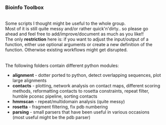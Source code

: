 <h3>Bioinfo Toolbox</h3><br>
Some scripts I thought might be useful to the whole group.<br>
Most of it is still quite messy and/or rather quick'n'dirty.. so please go ahead and feel free to add/improve/document as much as you like!!<br>
The only <strong>restriction</strong> here is: if you want to adjust the input/output of a function, either use optional arguments or create a new definition of the function. Otherwise existing workflows might get disrupted.<br>
<br><br>
The following folders contain different python modules:<br>
<ul>
<li><strong>alignment</strong> - dotter ported to python, detect overlapping sequences, plot large alignments</li>
<li><strong>contacts</strong> - plotting, network analysis on contact maps, different scoring methods, reformatting contacts to rosetta constraints, repeat filter, humble pconsc pipeline, sorting contacts</li>
<li><strong>hmmscan</strong> - repeat/multidomain analysis (quite messy)</li>
<li><strong>rosetta</strong> - fragment filtering, fix pdb numbering</li>
<li><strong>parsing</strong> - small parsers that have been useful in various occasions (most useful might be the pdb parser)</li>
</ul>
